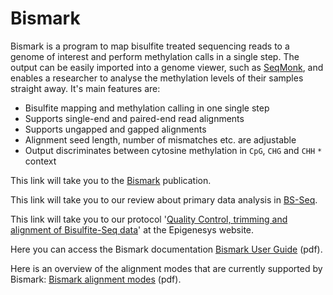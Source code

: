 # Bismark

Bismark is a program to map bisulfite treated sequencing reads to a genome of interest and perform methylation calls in a single step. The output can be easily imported into a genome viewer, such as [SeqMonk](http://www.bioinformatics.babraham.ac.uk/projects/seqmonk/), and enables a researcher to analyse the methylation levels of their samples straight away. It's main features are:

* Bisulfite mapping and methylation calling in one single step
* Supports single-end and paired-end read alignments
* Supports ungapped and gapped alignments
* Alignment seed length, number of mismatches etc. are adjustable
* Output discriminates between cytosine methylation in `CpG`, `CHG` and `CHH` `*` context

This link will take you to the [Bismark](http://www.ncbi.nlm.nih.gov/pubmed/21493656) publication.

This link will take you to our review about primary data analysis in [BS-Seq](http://www.ncbi.nlm.nih.gov/pubmed/22290186).

This link will take you to our protocol '[Quality Control, trimming and alignment of Bisulfite-Seq data](http://www.epigenesys.eu/en/protocols/bio-informatics/483-quality-control-trimming-and-alignment-of-bisulfite-seq-data-prot-57)' at the Epigenesys website.

Here you can access the Bismark documentation [Bismark User Guide](http://www.bioinformatics.babraham.ac.uk/projects/bismark/Bismark_User_Guide.pdf) (pdf).

Here is an overview of the alignment modes that are currently supported by Bismark: [Bismark alignment modes](http://www.bioinformatics.babraham.ac.uk/projects/bismark/Bismark_alignment_modes.pdf) (pdf).
